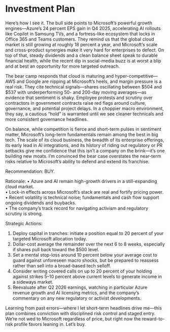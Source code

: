 # Investment Plan

Here’s how I see it. The bull side points to Microsoft’s powerful growth engines—Azure’s 24 percent EPS gain in Q4 2025, accelerating AI rollouts like Copilot in Samsung TVs, and a fortress-like ecosystem that locks in Office 365 and Teams customers. They remind us that the global cloud market is still growing at roughly 18 percent a year, and Microsoft’s scale and cross-product synergies make it very hard for enterprises to defect. On top of that, steady dividends and a clean balance sheet speak to durable financial health, while the recent dip in social-media buzz is at worst a blip and at best an opportunity for more targeted outreach.

The bear camp responds that cloud is maturing and hyper-competitive—AWS and Google are nipping at Microsoft’s heels, and margin pressure is a real risk. They cite technical signals—shares oscillating between $504 and $537 with underperforming 50- and 200-day moving averages—as evidence that sentiment is shaky. Employee protests and scrutiny over contractors in government contracts raise red flags around culture, governance, and potential project delays. In a choppier macro environment, they say, a cautious “hold” is warranted until we see cleaner technicals and more consistent governance headlines.

On balance, while competition is fierce and short-term pulses in sentiment matter, Microsoft’s long-term fundamentals remain among the best in big tech. The scale of its cloud business, the breadth of its enterprise offerings, its early lead in AI integrations, and its history of riding out regulatory or PR setbacks give me confidence that this isn’t a company on the brink—it’s one building new moats. I’m convinced the bear case overstates the near-term risks relative to Microsoft’s ability to defend and extend its franchise.

Recommendation: BUY.

Rationale: 
• Azure and AI remain high-growth drivers in a still-expanding cloud market.  
• Lock-in effects across Microsoft’s stack are real and fortify pricing power.  
• Recent volatility is technical noise; fundamentals and cash flow support ongoing dividends and buybacks.  
• The company’s track record for navigating activism and regulatory scrutiny is strong.

Strategic Actions: 
1. Deploy capital in tranches: initiate a position equal to 20 percent of your targeted Microsoft allocation today.  
2. Dollar-cost average the remainder over the next 6 to 8 weeks, especially if shares pull back toward the $500 level.  
3. Set a mental stop-loss around 10 percent below your average cost to guard against unforeseen macro shocks, but be prepared to reassess rather than sell into a broad-based tech selloff.  
4. Consider writing covered calls on up to 20 percent of your holding against strikes 5–10 percent above current levels to generate income in a sideways market.  
5. Reevaluate after Q2 2026 earnings, watching in particular Azure revenue growth and AI licensing metrics, and the company’s commentary on any new regulatory or activist developments.

Learning from past errors—where I let short-term headlines drive me—this plan combines conviction with disciplined risk control and staged entry. We’re not wed to Microsoft regardless of price, but right now the reward-to-risk profile favors leaning in. Let’s buy.
